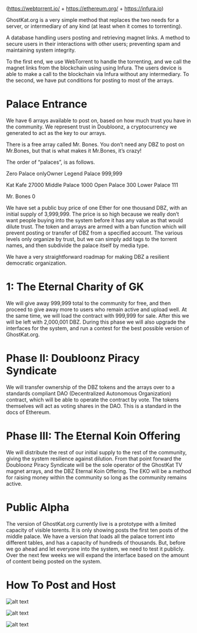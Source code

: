 

(https://webtorrent.io/ + https://ethereum.org/ + https://infura.io)


GhostKat.org is a very simple method that replaces the two needs for a server, or intermediary of any kind (at least when it comes to torrenting). 

A database handling users posting and retrieving magnet links.
A method to secure users in their interactions with other users; preventing spam and maintaining system integrity.

To the first end, we use WebTorrent to handle the torrenting, and we call the magnet links from the blockchain using using Infura. The users device is able to make a call to the blockchain via Infura without any intermediary. To the second, we have put conditions for posting to most of the arrays.

# Palace Entrance
We have 6 arrays available to post on, based on how much trust you have in the community. We represent trust in Doubloonz, a cryptocurrency we generated to act as the key to our arrays. 

There is a free array called Mr. Bones. You don’t need any DBZ to post on Mr.Bones, but that is what makes it Mr.Bones, it’s crazy! 

The order of “palaces”, is as follows.

Zero Palace 
      onlyOwner
Legend Palace
      999,999

Kat Kafe
      27000
Middle Palace
      1000
Open Palace
      300
Lower Palace
      111

Mr. Bones
      0

We have set a public buy price of one Ether for one thousand DBZ, with an initial supply of 3,999,999. The price is so high because we really don’t want people buying into the system before it has any value as that would dilute trust. The token and arrays are armed with a ban function which will prevent posting or transfer of DBZ from a specified account. The various levels only organize by trust, but we can simply add tags to the torrent names, and then subdivide the palace itself by media type.

We have a very straightforward roadmap for making DBZ a resilient democratic organization.

# 1: The Eternal Charity of GK
We will give away 999,999 total to the community for free, and then proceed to give away more to users who remain active and upload well. At the same time, we will load the contract with 999,999 for sale. After this we will be left with 2,000,001 DBZ. During this phase we will also upgrade the interfaces for the system, and run a contest for the best possible version of GhostKat.org.


# Phase II: Doubloonz Piracy Syndicate
We will transfer ownership of the DBZ tokens and the arrays over to a standards compliant DAO (Decentralized Autonomous Organization) contract, which will be able to operate the contract by vote. The tokens themselves will act as voting shares in the DAO. This is a standard in the docs of Ethereum. 

# Phase III: The Eternal Koin Offering
We will distribute the rest of our initial supply to the rest of the community, giving the system resilience against dilution. From that point forward the Doubloonz Piracy Syndicate will be the sole operator of the GhostKat TV magnet arrays, and the DBZ Eternal Koin Offering. The EKO will be a method for raising money within the community so long as the community remains active.

# Public Alpha
The version of GhostKat.org currently live is a prototype with a limited capacity of visible torents. It is only showing posts the first ten posts of the middle palace. We have a version that loads all the palace torrent into different tables, and has a capacity of hundreds of thousands. But, before we go ahead and let everyone into the system, we need to test it publicly. Over the next few weeks we will expand the interface based on the amount of content being posted on the system.

# How To Post and Host
![alt text](https://webtorrent.io/img/WebTorrent.png "WebTorrent")

![alt text](http://website-thumbnails.informer.com/thumbnails/280x202/i/infura.io.png "INFURA")

![alt text](https://upload.wikimedia.org/wikipedia/commons/thumb/b/b7/ETHEREUM-YOUTUBE-PROFILE-PIC.png/240px-ETHEREUM-YOUTUBE-PROFILE-PIC.png "Ethereum")
